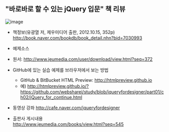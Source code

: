 ## "바로바로 할 수 있는 jQuery 입문" 책 리뷰
![image](https://cloud.githubusercontent.com/assets/10431663/22020086/bdc84a7a-dcf9-11e6-8634-e788d17a1689.png)
* 책정보(유광열 저, 제우미디어 출판, 2012.10.15, 352p)<br>
 http://book.naver.com/bookdb/book_detail.nhn?bid=7030993

* 예제소스<br>
 - 원서: http://www.jeumedia.com/user/download/view.html?seq=372
 
* GitHub에 있는 실습 예제를 브라우저에서 보는 방법<br>
  - GitHub & BitBucket HTML Preview: http://htmlpreview.github.io<br>
  - 예) http://htmlpreview.github.io/?https://github.com/websharei/study/blob/jqueryfordesigner/part01/ch02/jQuery_for_continue.html

* 동영상 강좌
 http://cafe.naver.com/jqueryfordesigner

* 출판사 게시내용<br>
 http://www.jeumedia.com/books/view.html?seq=545
